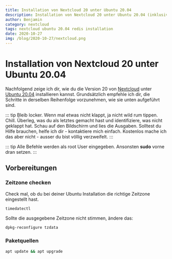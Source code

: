 ```yaml
---
title: Installation von Nextcloud 20 unter Ubuntu 20.04
description: Installation von Nextcloud 20 unter Ubuntu 20.04 (inklusive Redis und Fail2Ban)
author: Benjamin
category: nextcloud
tags: nextcloud ubuntu 20.04 redis installation
date: 2020-10-27
img: /blog/2020-10-27/nextcloud.png
---
```


# Installation von Nextcloud 20 unter Ubuntu 20.04

Nachfolgend zeige ich dir, wie du die Version 20 von [Nextcloud](https://nextcloud.com/) unter [Ubuntu 20.04](https://ubuntu.com/download/server) installieren kannst. Grundsätzlich empfehle ich dir, die Schritte in derselben Reihenfolge vorzunehmen, wie sie unten aufgeführt sind. 

::: tip
Bleib locker. Wenn mal etwas nicht klappt, ja nicht wild rum tippen. Chill. Überleg, was du als letztes gemacht hast und identifiziere, was nicht geklappt hat. Schau auf den Bildschirm und lies die Ausgaben. Solltest du Hilfe brauchen, helfe ich dir - kontaktiere mich einfach. Kostenlos mache ich das aber nicht - ausser du bist völlig verzweifelt. 
:::

::: tip
Alle Befehle werden als root User eingegeben. Ansonsten **sudo** vorne dran setzen.
:::

## Vorbereitungen

### Zeitzone checken

Check mal, ob du bei deiner Ubuntu Installation die richtige Zeitzone eingestellt hast.

```bash
timedatectl
```

Sollte die ausgegebene Zeitzone nicht stimmen, ändere das:

```bash
dpkg-reconfigure tzdata
```


### Paketquellen

```bash
apt update && apt upgrade
```
